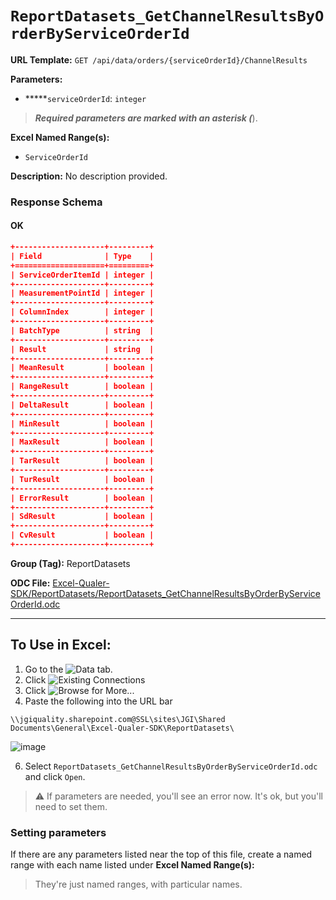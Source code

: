 # `ReportDatasets_GetChannelResultsByOrderByServiceOrderId`

**URL Template:**
`GET /api/data/orders/{serviceOrderId}/ChannelResults`

**Parameters:**
- *****`serviceOrderId`: `integer`


> *****Required parameters are marked with an asterisk (*****).

**Excel Named Range(s):**
- `ServiceOrderId`


**Description:**
No description provided.

### Response Schema

#### OK
```json
+--------------------+---------+
| Field              | Type    |
+====================+=========+
| ServiceOrderItemId | integer |
+--------------------+---------+
| MeasurementPointId | integer |
+--------------------+---------+
| ColumnIndex        | integer |
+--------------------+---------+
| BatchType          | string  |
+--------------------+---------+
| Result             | string  |
+--------------------+---------+
| MeanResult         | boolean |
+--------------------+---------+
| RangeResult        | boolean |
+--------------------+---------+
| DeltaResult        | boolean |
+--------------------+---------+
| MinResult          | boolean |
+--------------------+---------+
| MaxResult          | boolean |
+--------------------+---------+
| TarResult          | boolean |
+--------------------+---------+
| TurResult          | boolean |
+--------------------+---------+
| ErrorResult        | boolean |
+--------------------+---------+
| SdResult           | boolean |
+--------------------+---------+
| CvResult           | boolean |
+--------------------+---------+
```

**Group (Tag):**
ReportDatasets

**ODC File:**
[Excel-Qualer-SDK/ReportDatasets/ReportDatasets_GetChannelResultsByOrderByServiceOrderId.odc](https://github.com/Johnson-Gage-Inspection-Inc/qualer-sdk-odc/blob/main/Excel-Qualer-SDK/ReportDatasets/ReportDatasets_GetChannelResultsByOrderByServiceOrderId.odc)

---

To Use in Excel:
---

1. Go to the ![`Data`](https://github.com/user-attachments/assets/da437a70-57b3-4c5b-bb01-4910ece19ed1)
 tab.
3. Click ![Existing Connections](https://github.com/user-attachments/assets/a2f1ed67-b2e0-4c23-ac90-68c870e60289)
4. Click ![`Browse for More...`](https://github.com/user-attachments/assets/8e698494-6865-41e7-b6fa-043aea81809a)
5. Paste the following into the URL bar
```
\\jgiquality.sharepoint.com@SSL\sites\JGI\Shared Documents\General\Excel-Qualer-SDK\ReportDatasets\
```

![image](https://github.com/user-attachments/assets/1e1a8d87-0377-446d-aaf5-d78562991db3)

6. Select `ReportDatasets_GetChannelResultsByOrderByServiceOrderId.odc` and click `Open`.

> ⚠️ If parameters are needed, you'll see an error now. It's ok, but you'll need to set them.

### Setting parameters
If there are any parameters listed near the top of this file, create a named range with each name listed under **Excel Named Range(s):**
> They're just named ranges, with particular names.
